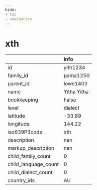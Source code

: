 ```yaml
---
hide:
- toc
- navigation
---
```

# xth
|                      | info        |
|:---------------------|:------------|
| id                   | yith1234    |
| family_id            | pama1250    |
| parent_id            | lowe1403    |
| name                 | Yitha Yitha |
| bookkeeping          | False       |
| level                | dialect     |
| latitude             | -33.89      |
| longitude            | 144.22      |
| iso639P3code         | xth         |
| description          | nan         |
| markup_description   | nan         |
| child_family_count   | 0           |
| child_language_count | 0           |
| child_dialect_count  | 0           |
| country_ids          | AU          |